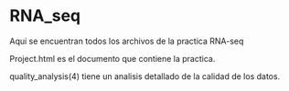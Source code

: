 # RNA_seq

Aqui se encuentran todos los archivos de la practica RNA-seq

Project.html es el documento que contiene la practica.

quality_analysis(4) tiene un analisis detallado de la calidad de los datos.
